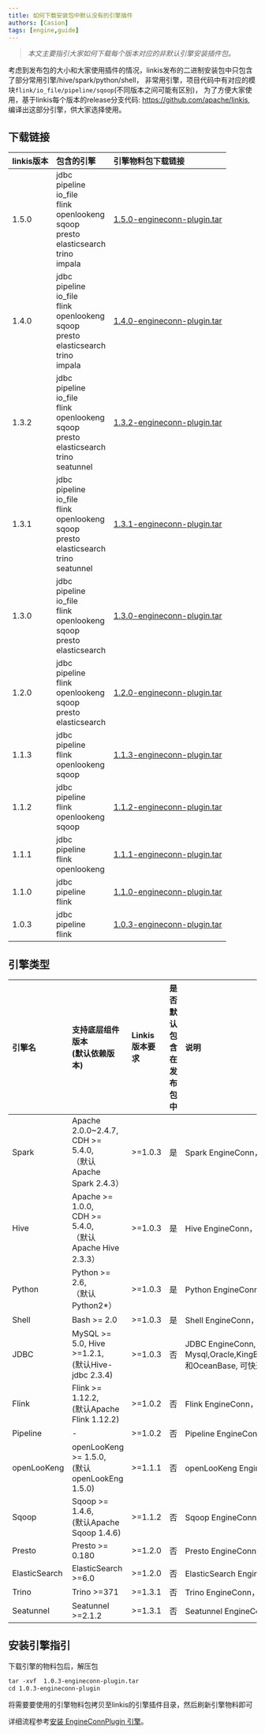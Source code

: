 ```yaml
---
title: 如何下载安装包中默认没有的引擎插件
authors: [Casion]
tags: [engine,guide]
---
```

> _本文主要指引大家如何下载每个版本对应的非默认引擎安装插件包。_

考虑到发布包的大小和大家使用插件的情况，linkis发布的二进制安装包中只包含了部分常用引擎/hive/spark/python/shell，
非常用引擎，项目代码中有对应的模块`flink/io_file/pipeline/sqoop`(不同版本之间可能有区别)，
为了方便大家使用，基于linkis每个版本的release分支代码: https://github.com/apache/linkis, 编译出这部分引擎，供大家选择使用。

 ## 下载链接
| **linkis版本** |  **包含的引擎** | **引擎物料包下载链接**                                                                                                                                         |
|:-------------|:---- |:------------------------------------------------------------------------------------------------------------------------------------------------------|
| 1.5.0        |jdbc<br/>pipeline<br/>io_file<br/>flink<br/>openlookeng<br/>sqoop<br/>presto<br/>elasticsearch<br/>trino<br/>impala<br/>| [1.5.0-engineconn-plugin.tar](https://osp-1257653870.cos.ap-guangzhou.myqcloud.com/WeDatasphere/Linkis/engineconn-plugin/1.5.0-engineconn-plugin.tar) |
| 1.4.0        |jdbc<br/>pipeline<br/>io_file<br/>flink<br/>openlookeng<br/>sqoop<br/>presto<br/>elasticsearch<br/>trino<br/>impala<br/>| [1.4.0-engineconn-plugin.tar](https://osp-1257653870.cos.ap-guangzhou.myqcloud.com/WeDatasphere/Linkis/engineconn-plugin/1.4.0-engineconn-plugin.tar) |
| 1.3.2        |jdbc<br/>pipeline<br/>io_file<br/>flink<br/>openlookeng<br/>sqoop<br/>presto<br/>elasticsearch<br/>trino<br/>seatunnel<br/>| [1.3.2-engineconn-plugin.tar](https://osp-1257653870.cos.ap-guangzhou.myqcloud.com/WeDatasphere/Linkis/engineconn-plugin/1.3.2-engineconn-plugin.tar) |
| 1.3.1        |jdbc<br/>pipeline<br/>io_file<br/>flink<br/>openlookeng<br/>sqoop<br/>presto<br/>elasticsearch<br/>trino<br/>seatunnel<br/>| [1.3.1-engineconn-plugin.tar](https://osp-1257653870.cos.ap-guangzhou.myqcloud.com/WeDatasphere/Linkis/engineconn-plugin/1.3.1-engineconn-plugin.tar) |
| 1.3.0        |jdbc<br/>pipeline<br/>io_file<br/>flink<br/>openlookeng<br/>sqoop<br/>presto<br/>elasticsearch<br/>| [1.3.0-engineconn-plugin.tar](https://osp-1257653870.cos.ap-guangzhou.myqcloud.com/WeDatasphere/Linkis/engineconn-plugin/1.3.0-engineconn-plugin.tar) |
| 1.2.0        |jdbc<br/>pipeline<br/>flink<br/>openlookeng<br/>sqoop<br/>presto<br/>elasticsearch<br/>| [1.2.0-engineconn-plugin.tar](https://osp-1257653870.cos.ap-guangzhou.myqcloud.com/WeDatasphere/Linkis/engineconn-plugin/1.2.0-engineconn-plugin.tar) |
| 1.1.3        |jdbc<br/>pipeline<br/>flink<br/>openlookeng<br/>sqoop| [1.1.3-engineconn-plugin.tar](https://osp-1257653870.cos.ap-guangzhou.myqcloud.com/WeDatasphere/Linkis/engineconn-plugin/1.1.3-engineconn-plugin.tar) |
| 1.1.2        |jdbc<br/>pipeline<br/>flink<br/>openlookeng<br/>sqoop| [1.1.2-engineconn-plugin.tar](https://osp-1257653870.cos.ap-guangzhou.myqcloud.com/WeDatasphere/Linkis/engineconn-plugin/1.1.2-engineconn-plugin.tar) |
| 1.1.1        |jdbc<br/>pipeline<br/>flink<br/>openlookeng<br/>| [1.1.1-engineconn-plugin.tar](https://osp-1257653870.cos.ap-guangzhou.myqcloud.com/WeDatasphere/Linkis/engineconn-plugin/1.1.1-engineconn-plugin.tar) |
| 1.1.0        |jdbc<br/>pipeline<br/>flink<br/>| [1.1.0-engineconn-plugin.tar](https://osp-1257653870.cos.ap-guangzhou.myqcloud.com/WeDatasphere/Linkis/engineconn-plugin/1.1.0-engineconn-plugin.tar) |
| 1.0.3        |jdbc<br/>pipeline<br/>flink<br/>| [1.0.3-engineconn-plugin.tar](https://osp-1257653870.cos.ap-guangzhou.myqcloud.com/WeDatasphere/Linkis/engineconn-plugin/1.0.3-engineconn-plugin.tar) |

## 引擎类型

| **引擎名** | **支持底层组件版本<br/>(默认依赖版本)** | **Linkis 版本要求** | **是否默认包含在发布包中** | **说明** |
|:---- |:---- |:---- |:---- |:---- |
|Spark|Apache 2.0.0~2.4.7, <br/>CDH >= 5.4.0, <br/>（默认Apache Spark 2.4.3）|\>=1.0.3|是|Spark EngineConn， 支持SQL, Scala, Pyspark 和R 代码|
|Hive|Apache >= 1.0.0, <br/>CDH >= 5.4.0, <br/>（默认Apache Hive 2.3.3）|\>=1.0.3|是|Hive EngineConn， 支持HiveQL 代码|
|Python|Python >= 2.6, <br/>（默认Python2*）|\>=1.0.3|是|Python EngineConn， 支持python 代码|
|Shell|Bash >= 2.0|\>=1.0.3|是|Shell EngineConn， 支持Bash shell 代码|
|JDBC|MySQL >= 5.0, Hive >=1.2.1, <br/>(默认Hive-jdbc 2.3.4)|\>=1.0.3|否|JDBC EngineConn, 已支持Mysql,Oracle,KingBase,PostgreSQL,SqlServer,DB2,Greenplum,DM,Doris,ClickHouse,TiDB,Starrocks,GaussDB和OceanBase, 可快速扩展支持其他有JDBC Driver 包的引擎, 如SQLite|
|Flink |Flink >= 1.12.2, <br/>(默认Apache Flink 1.12.2)|\>=1.0.2|否|Flink EngineConn， 支持FlinkSQL 代码，也支持以Flink Jar 形式启动一个新的Yarn 应用程序|
|Pipeline|-|\>=1.0.2|否|Pipeline EngineConn， 支持文件的导入和导出|
|openLooKeng|openLooKeng >= 1.5.0, <br/>(默认openLookEng 1.5.0)|\>=1.1.1|否|openLooKeng EngineConn， 支持用Sql查询数据虚拟化引擎openLooKeng|
|Sqoop| Sqoop >= 1.4.6, <br/>(默认Apache Sqoop 1.4.6)|\>=1.1.2|否|Sqoop EngineConn， 支持 数据迁移工具 Sqoop 引擎|
|Presto|Presto >= 0.180|\>=1.2.0|否|Presto EngineConn， 支持Presto SQL 代码|
|ElasticSearch|ElasticSearch >=6.0|\>=1.2.0|否|ElasticSearch EngineConn， 支持SQL 和DSL 代码|
|Trino | Trino >=371 | >=1.3.1 | 否 |   Trino EngineConn， 支持Trino SQL 代码 |
|Seatunnel | Seatunnel >=2.1.2 | >=1.3.1 | 否 | Seatunnel EngineConn， 支持Seatunnel SQL 代码 |

## 安装引擎指引

下载引擎的物料包后，解压包
```html
tar -xvf  1.0.3-engineconn-plugin.tar
cd 1.0.3-engineconn-plugin

```

将需要要使用的引擎物料包拷贝至linkis的引擎插件目录，然后刷新引擎物料即可

详细流程参考[安装 EngineConnPlugin 引擎](https://linkis.apache.org/zh-CN/docs/latest/deployment/install-engineconn)。

